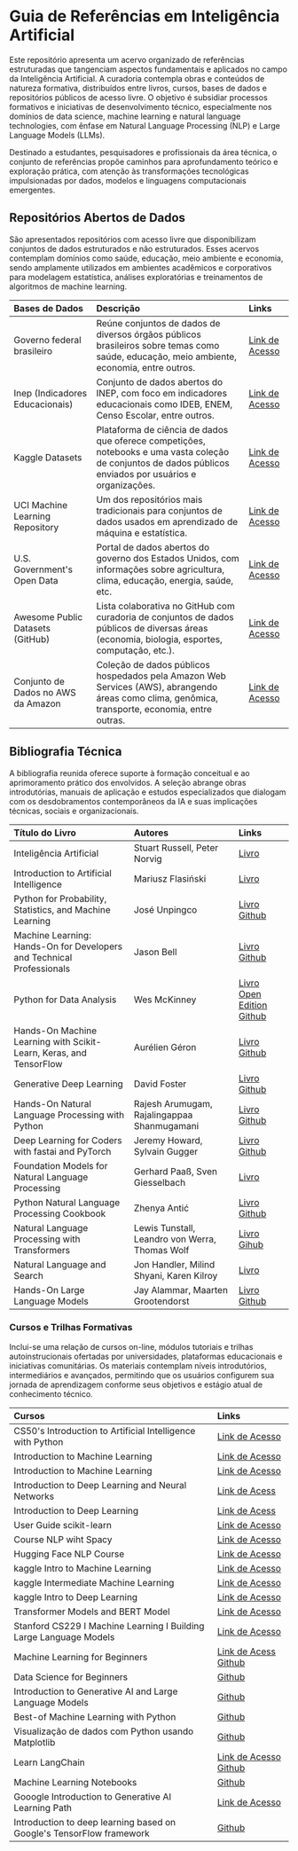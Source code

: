 # Guia de Referências em Inteligência Artificial

Este repositório apresenta um acervo organizado de referências estruturadas que tangenciam aspectos fundamentais e aplicados no campo da Inteligência Artificial. A curadoria contempla obras e conteúdos de natureza formativa, distribuídos entre livros, cursos, bases de dados e repositórios públicos de acesso livre. O objetivo é subsidiar processos formativos e iniciativas de desenvolvimento técnico, especialmente nos domínios de data science, machine learning e natural language technologies, com ênfase em Natural Language Processing (NLP) e Large Language Models (LLMs).

Destinado a estudantes, pesquisadores e profissionais da área técnica, o conjunto de referências propõe caminhos para aprofundamento teórico e exploração prática, com atenção às transformações tecnológicas impulsionadas por dados, modelos e linguagens computacionais emergentes.

## Repositórios Abertos de Dados

São apresentados repositórios com acesso livre que disponibilizam conjuntos de dados estruturados e não estruturados. Esses acervos contemplam domínios como saúde, educação, meio ambiente e economia, sendo amplamente utilizados em ambientes acadêmicos e corporativos para modelagem estatística, análises exploratórias e treinamentos de algoritmos de machine learning.

 Bases de Dados |Descrição | Links |
|:---------------|:-----------------------------|:--------------------------|
| Governo federal brasileiro | Reúne conjuntos de dados de diversos órgãos públicos brasileiros sobre temas como saúde, educação, meio ambiente, economia, entre outros. | [Link de Acesso](https://dados.gov.br/) |
| Inep (Indicadores Educacionais) | Conjunto de dados abertos do INEP, com foco em indicadores educacionais como IDEB, ENEM, Censo Escolar, entre outros. | [Link de Acesso](https://www.gov.br/inep/pt-br/acesso-a-informacao/dados-abertos/indicadores-educacionais) |
| Kaggle Datasets  | Plataforma de ciência de dados que oferece competições, notebooks e uma vasta coleção de conjuntos de dados públicos enviados por usuários e organizações.| [Link de Acesso](https://www.kaggle.com/datasets) |
| UCI Machine Learning Repository | Um dos repositórios mais tradicionais para conjuntos de dados usados em aprendizado de máquina e estatística.  | [Link de Acesso](https://archive.ics.uci.edu/)  |
| U.S. Government's Open Data    | Portal de dados abertos do governo dos Estados Unidos, com informações sobre agricultura, clima, educação, energia, saúde, etc.  | [Link de Acesso](https://www.data.gov) |
| Awesome Public Datasets (GitHub)| Lista colaborativa no GitHub com curadoria de conjuntos de dados públicos de diversas áreas (economia, biologia, esportes, computação, etc.).  | [Link de Acesso](https://github.com/awesomedata/awesome-public-datasets) |
| Conjunto de Dados no AWS da Amazon | Coleção de dados públicos hospedados pela Amazon Web Services (AWS), abrangendo áreas como clima, genômica, transporte, economia, entre outras.  | [Link de Acesso](https://registry.opendata.aws/) |

## Bibliografia Técnica

A bibliografia reunida oferece suporte à formação conceitual e ao aprimoramento prático dos envolvidos. A seleção abrange obras introdutórias, manuais de aplicação e estudos especializados que dialogam com os desdobramentos contemporâneos da IA e suas implicações técnicas, sociais e organizacionais.

| Título do Livro             | Autores             | Links             |
|:----------------------------|:--------------------|:------------------|
| Inteligência Artificial | Stuart Russell, Peter Norvig | [Livro](https://www.grupogen.com.br/livro-inteligencia-artificial-uma-abordagem-moderna-stuart-russell-e-peter-norvig-9788595158870) |
| Introduction to Artificial Intelligence | Mariusz Flasiński | [Livro](https://link.springer.com/book/10.1007/978-3-319-40022-8) |
| Python for Probability, Statistics, and Machine Learning | José Unpingco | [Livro](https://link.springer.com/book/10.1007/978-3-030-18545-9) [Github](https://github.com/unpingco/Python-for-Probability-Statistics-and-Machine-Learning-2E) |
| Machine Learning: Hands-On for Developers and Technical Professionals | Jason Bell | [Livro](https://www.wiley.com/en-gb/Machine+Learning%3A+Hands-On+for+Developers+and+Technical+Professionals%2C+2nd+Edition-p-9781119642190) [Github](https://github.com/jasebell/mlbook2ndedition) |
| Python for Data Analysis | Wes McKinney |  [Livro](https://www.oreilly.com/library/view/python-for-data/9781098104023/) [Open Edition](https://wesmckinney.com/book/) [Github](https://github.com/wesm/pydata-book/tree/3rd-edition) |
| Hands-On Machine Learning with Scikit-Learn, Keras, and TensorFlow | Aurélien Géron |  [Livro](https://www.oreilly.com/library/view/hands-on-machine-learning/9781098125967/) [Github](https://github.com/ageron/handson-ml3) |
| Generative Deep Learning | David Foster |  [Livro](https://www.oreilly.com/library/view/generative-deep-learning/9781098134174/) [Github](https://github.com/davidADSP/Generative_Deep_Learning_2nd_Edition) |
| Hands-On Natural Language Processing with Python | Rajesh Arumugam, Rajalingappaa Shanmugamani| [Livro](https://www.packtpub.com/en-us/product/hands-on-natural-language-processing-with-python-9781789139495) [Github](https://github.com/packtpublishing/hands-on-natural-language-processing-with-python) |
| Deep Learning for Coders with fastai and PyTorch | Jeremy Howard, Sylvain Gugger |  [Livro](https://www.oreilly.com/library/view/deep-learning-for/9781492045519/) [Github](https://github.com/fastai/fastbook) |
| Foundation Models for Natural Language Processing | Gerhard Paaß, Sven Giesselbach | [Livro](https://link.springer.com/book/10.1007/978-3-031-23190-2) |
| Python Natural Language Processing Cookbook | Zhenya Antić |  [Livro](https://www.packtpub.com/en-us/product/python-natural-language-processing-cookbook-9781838987312) [Github](https://github.com/PacktPublishing/Python-Natural-Language-Processing-Cookbook) |
| Natural Language Processing with Transformers |  Lewis Tunstall, Leandro von Werra, Thomas Wolf | [Livro](https://transformersbook.com/) [Gihub](https://github.com/nlp-with-transformers/notebooks)|
| Natural Language and Search | Jon Handler, Milind Shyani, Karen Kilroy | [Livro](https://www.oreilly.com/library/view/natural-language-and/9781098156268/) |
| Hands-On Large Language Models | Jay Alammar, Maarten Grootendorst |  [Livro](https://www.oreilly.com/library/view/hands-on-large-language/9781098150952/) [Github](https://github.com/HandsOnLLM/Hands-On-Large-Language-Models) |

### Cursos e Trilhas Formativas

Inclui-se uma relação de cursos on-line, módulos tutoriais e trilhas autoinstrucionais ofertadas por universidades, plataformas educacionais e iniciativas comunitárias. Os materiais contemplam níveis introdutórios, intermediários e avançados, permitindo que os usuários configurem sua jornada de aprendizagem conforme seus objetivos e estágio atual de conhecimento técnico.

| Cursos           | Links            |
|:----------------------------|:------------------|
| CS50's Introduction to Artificial Intelligence with Python | [Link de Acesso](https://pll.harvard.edu/course/cs50s-introduction-artificial-intelligence-python/2023-05) |
| Introduction to Machine Learning | [Link de Acesso](https://sebastianraschka.com/blog/2021/ml-course.html) |
| Introduction to Machine Learning | [Link de Acesso](https://www.youtube.com/watch?v=IpGxLWOIZy4&list=PLs8w1Cdi-zvYKddqF_TFR7_yXuinufEPN) |
| Introduction to Deep Learning and Neural Networks | [Link de Acess](https://www.youtube.com/watch?v=BR9h47Jtqyw&list=PLs8w1Cdi-zvavXlPXEAsWIh4Cgh83pZPO) | 
| Introduction to Deep Learning | [Link de Acess](https://sebastianraschka.com/blog/2021/dl-course.html) | 
| User Guide scikit-learn | [Link de Acesso](https://homl.info/skdoc) |
| Course NLP wiht Spacy | [Link de Acesso](https://course.spacy.io/en/)|
| Hugging Face NLP Course | [Link de Acesso](https://huggingface.co/learn/nlp-course/chapter1/1)|
| kaggle Intro to Machine Learning | [Link de Acesso](https://www.kaggle.com/learn/intro-to-machine-learning)|
| kaggle Intermediate Machine Learning| [Link de Acesso](https://www.kaggle.com/learn/intermediate-machine-learning)|
| kaggle Intro to Deep Learning| [Link de Acesso](https://www.kaggle.com/learn/intro-to-deep-learning)|
| Transformer Models and BERT Model | [Link de Acesso](https://www.cloudskillsboost.google/course_templates/538) |
| Stanford CS229 I Machine Learning I Building Large Language Models | [Link de Acesso](https://www.youtube.com/watch?v=9vM4p9NN0Ts&list=WL&index=3) |
| Machine Learning for Beginners | [Link de Acess](https://www.youtube.com/playlist?list=PLlrxD0HtieHjNnGcZ1TWzPjKYWgfXSiWG) [Github](https://github.com/microsoft/ML-For-Beginners/?wt.mc_id=1reg_23893_webpage_reactor) |
| Data Science for Beginners | [Github](https://github.com/microsoft/Data-Science-For-Beginners/) | 
| Introduction to Generative AI and Large Language Models | [Github](https://github.com/microsoft/generative-ai-for-beginners/tree/main/01-introduction-to-genai) | 
| Best-of Machine Learning with Python | [Github](https://github.com/ml-tooling/best-of-ml-python) |
| Visualização de dados com Python usando Matplotlib | [Github](https://github.com/lisaterumi/tutorial_matplotlib) | 
| Learn LangChain | [Link de Acesso](https://www.youtube.com/playlist?list=PLqZXAkvF1bPNQER9mLmDbntNfSpzdDIU5) [Github](https://github.com/gkamradt/langchain-tutorials) |
| Machine Learning Notebooks | [Github](https://github.com/dair-ai/ML-Notebooks) | 
| Gooogle Introduction to Generative AI Learning Path | [Link de Acesso](https://www.cloudskillsboost.google/paths/118) | 
| Introduction to deep learning based on Google's TensorFlow framework | [Github](https://github.com/nlintz/TensorFlow-Tutorials) |
